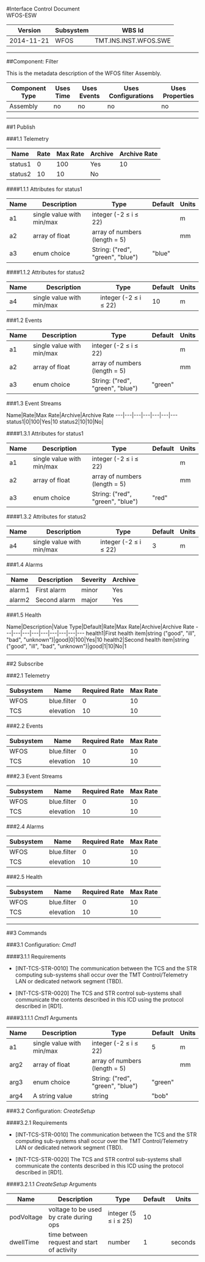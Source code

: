#Interface Control Document <br> WFOS-ESW

 Version | Subsystem | WBS Id
 ---|---|---
2014-11-21 | WFOS | TMT.INS.INST.WFOS.SWE

---

##Component: Filter

This is the metadata description of the WFOS filter Assembly.


Component Type | Uses Time | Uses Events | Uses Configurations | Uses Properties
---|---|---|---|---
Assembly | no | no | no | no

---

##1 Publish


###1.1 Telemetry

Name|Rate|Max Rate|Archive|Archive Rate
---|---|---|---|---
status1|0|100|Yes|10
status2|10|10|No|

####1.1.1 Attributes for status1

Name|Description|Type|Default|Units
---|---|---|---|---
a1|single value with min/max|integer (-2 ≤ i ≤ 22)||m
a2|array of float|array of numbers (length = 5)||mm
a3|enum choice|String: ("red", "green", "blue")|"blue"

####1.1.2 Attributes for status2

Name|Description|Type|Default|Units
---|---|---|---|---
a4|single value with min/max|integer (-2 ≤ i ≤ 22)|10|m


###1.2 Events

Name|Description|Type|Default|Units
---|---|---|---|---
a1|single value with min/max|integer (-2 ≤ i ≤ 22)||m
a2|array of float|array of numbers (length = 5)||mm
a3|enum choice|String: ("red", "green", "blue")|"green"



###1.3 Event Streams

Name|Rate|Max Rate|Archive|Archive Rate
---|---|---|---|---|---|---
status1|0|100|Yes|10
status2|10|10|No|

####1.3.1 Attributes for status1

Name|Description|Type|Default|Units
---|---|---|---|---
a1|single value with min/max|integer (-2 ≤ i ≤ 22)||m
a2|array of float|array of numbers (length = 5)||mm
a3|enum choice|String: ("red", "green", "blue")|"red"

####1.3.2 Attributes for status2

Name|Description|Type|Default|Units
---|---|---|---|---
a4|single value with min/max|integer (-2 ≤ i ≤ 22)|3|m



###1.4 Alarms

Name|Description|Severity|Archive
---|---|---|---
alarm1|First alarm|minor|Yes
alarm2|Second alarm|major|Yes



###1.5 Health

Name|Description|Value Type|Default|Rate|Max Rate|Archive|Archive Rate
---|---|---|---|---|---|---|---|---
health1|First health item|string ("good", "ill", "bad", "unknown")|good|0|100|Yes|10
health2|Second health item|string ("good", "ill", "bad", "unknown")|good|1|10|No|1


---


##2 Subscribe


###2.1 Telemetry

Subsystem|Name|Required Rate|Max Rate
---|---|---|---
WFOS|blue.filter|0|10
TCS|elevation|10|10


###2.2 Events

Subsystem|Name|Required Rate|Max Rate
---|---|---|---
WFOS|blue.filter|0|10
TCS|elevation|10|10



###2.3 Event Streams

Subsystem|Name|Required Rate|Max Rate
---|---|---|---
WFOS|blue.filter|0|10
TCS|elevation|10|10



###2.4 Alarms

Subsystem|Name|Required Rate|Max Rate
---|---|---|---
WFOS|blue.filter|0|10
TCS|elevation|10|10


###2.5 Health

Subsystem|Name|Required Rate|Max Rate
---|---|---|---
WFOS|blue.filter|0|10
TCS|elevation|10|10


---

##3 Commands


###3.1 Configuration: *Cmd1*

####3.1.1 Requirements

* [INT-TCS-STR-0010] The communication between the TCS and the STR computing sub-systems shall occur over the TMT Control/Telemetry LAN or dedicated network segment (TBD).

* [INT-TCS-STR-0020] The TCS and STR control sub-systems shall communicate the contents described in this ICD using the protocol described in [RD1].

####3.1.1.1 *Cmd1* Arguments

Name|Description|Type|Default|Units
---|---|---|---|---
a1|single value with min/max|integer (-2 ≤ i ≤ 22)|5|m
arg2|array of float|array of numbers (length = 5)||mm
arg3|enum choice|String: ("red", "green", "blue")|"green"|
arg4|A string value|string|"bob"|




###3.2 Configuration: *CreateSetup*

####3.2.1 Requirements

* [INT-TCS-STR-0010] The communication between the TCS and the STR computing sub-systems shall occur over the TMT Control/Telemetry LAN or dedicated network segment (TBD).

* [INT-TCS-STR-0020] The TCS and STR control sub-systems shall communicate the contents described in this ICD using the protocol described in [RD1].

####3.2.1.1 *CreateSetup* Arguments

Name|Description|Type|Default|Units
---|---|---|---|---
podVoltage|voltage to be used by crate during ops|integer (5 ≤ i ≤ 25)|10|
dwellTime|time between request and start of activity|number|1|seconds
